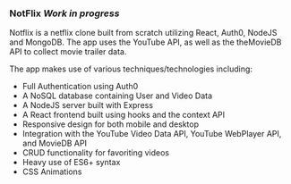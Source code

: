 ### NotFlix _Work in progress_

Notflix is a netflix clone built from scratch utilizing React, Auth0, NodeJS and MongoDB. The app uses the YouTube API, as well as the theMovieDB API to collect movie trailer data.

The app makes use of various techniques/technologies including:

- Full Authentication using Auth0
- A NoSQL database containing User and Video Data
- A NodeJS server built with Express
- A React frontend built using hooks and the context API
- Responsive design for both mobile and desktop
- Integration with the YouTube Video Data API, YouTube WebPlayer API, and MovieDB API
- CRUD functionality for favoriting videos
- Heavy use of ES6+ syntax
- CSS Animations
